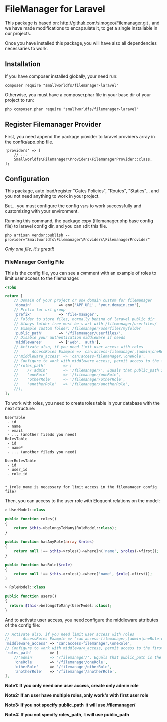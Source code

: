# FileManager for Laravel

This package is based on: http://github.com/simogeo/Filemanager.git , and we have made modifications to encapsulate it, to get a single installable in our projects.

Once you have installed this package, you will have also all dependencies necessaries to work.

## Installation

If you have composer installed globally, your need run:
```shell
composer require "smallworldfs/filemanager-laravel"
```

Otherwise, you must have a composer.phar file in your base dir of your project to run:
```shell
php composer.phar require "smallworldfs/filemanager-laravel"
```

## Register Filemanager Provider
First, you need append the package provider to laravel providers array in the config/app.php file.
```shell
'providers' => [
    // ...
    Smallworldfs\Filemanager\Providers\FilemanagerProvider::class,
];
```

## Configuration

This package, auto load/register "Gates Policies", "Routes", "Statics"... and you not need anything to work in your project.

But... you must configure the config vars to work successfully and customizing with your environment.

Running this command, the package copy (filemanager.php base config file) to laravel config dir, and you can edit this file.
```shell
php artisan vendor:publish --provider="Smallworldfs\Filemanager\Providers\FilemanagerProvider"
```

*Only one file, it's great!!*

### FileManager Config File

This is the config file, you can see a comment with an example of roles to limit user access to the filemanager.

```php
<?php

return [
    // Domain of your project or one domain custom for filemanager
    'domain'            => env('APP_URL', 'your.domain.com'),
    // Prefix for url group
    'prefix'            => 'file-manager',
    // Folder to store files, normally behind of laravel public dir
    // Always folder tree must be start with /filemanager/userfiles/
    // Example custom folder: /filemanager/userfiles/myfolder
    'public_path'       => '/filemanager/userfiles/',
    // Disable your authentication middleware if needs
    'middlewares'       => ['web', 'auth'],
    // Activate also, if you need limit user access with roles
    //      AccessRoles Example => 'can:access-filemanager,\admin|oneRole|otherRole|anotherRole'
    //'middleware_access' => 'can:access-filemanager,\oneRole',
    // Configure to work with middleware_access, permit access to the first role of user
    //'roles_path'        => [
    //    //'admin'       => '/filemanager/', Equals that public_path is the base dir to other roles
    //    'oneRole'       => '/filemanager/oneRole',
    //    'otherRole'     => '/filemanager/otherRole',
    //    'anotherRole'   => '/filemanager/anotherRole',
    //],
];
```

To work with roles, you need to create roles table in your database with the next structure:

```
UserTable
 - id
 - name
 - email
 - ... (another fileds you need)
RolesTable
 - id
 - name*
 - ... (another fileds you need)

UserRolesTable
 - id
 - user_id
 - role_id


* (role_name is necessary for limit access in the filemanager config file)
```

Then, you can access to the user role with Eloquent relations on the model:

```php
> UserModel::class

public function roles()
{
    return $this->belongsToMany(RoleModel::class);
}

public function hasAnyRole(array $roles)
{
    return null !== $this->roles()->whereIn('name', $roles)->first();
}

public function hasRole($role)
{
    return null !== $this->roles()->where('name', $role)->first();
}

> RoleModel::class

public function users()
{
  return $this->belongsToMany(UserModel::class);
}
```

And to activate user access, you need configure the middleware attributes of the config file:

```php
// Activate also, if you need limit user access with roles
//      AccessRoles Example => 'can:access-filemanager,\admin|oneRole|otherRole|anotherRole'
'middleware_access' => 'can:access-filemanager,\oneRole',
// Configure to work with middleware_access, permit access to the first role of user
'roles_path'        => [
    //'admin'       => '/filemanager/', Equals that public_path is the base dir to other roles
    'oneRole'       => '/filemanager/oneRole',
    'otherRole'     => '/filemanager/otherRole',
    'anotherRole'   => '/filemanager/anotherRole',
],
```

**Note1: If you only need one user access, create only admin role**

**Note2: If an user have multiple roles, only work's with first user role**

**Note3: If you not specify public_path, it will use /filemanager/**

**Note4: If you not specify roles_path, it will use public_path**